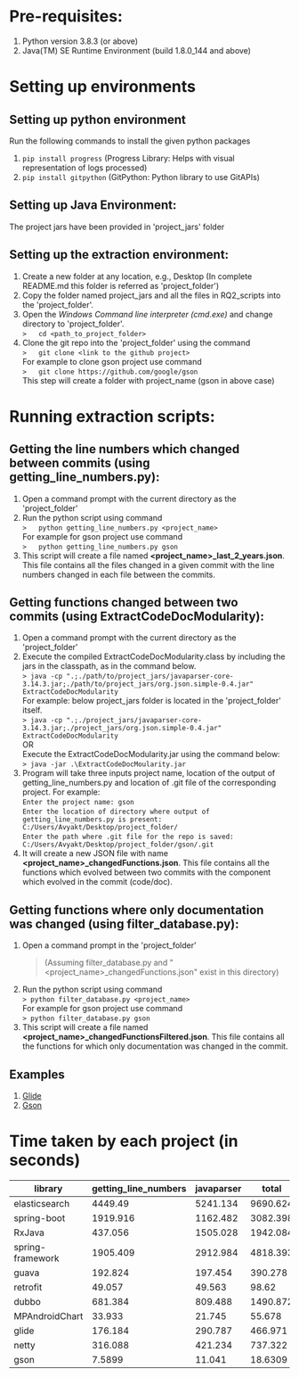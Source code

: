 # Pre-requisites:       
1.  Python version 3.8.3 (or above)       
2.  Java(TM) SE Runtime Environment (build 1.8.0_144 and above)        

# Setting up environments       

## Setting up python environment       
Run the following commands to install the given python packages       
1.  `pip install progress` (Progress Library: Helps with visual representation of logs processed)       
2.  `pip install gitpython` (GitPython: Python library to use GitAPIs)              

## Setting up Java Environment:       
The project jars have been provided in 'project_jars' folder       

## Setting up the extraction environment:       
1.  Create a new folder at any location, e.g., Desktop (In complete README.md this folder is referred as 'project_folder')       
2.  Copy the folder named project_jars and all the files in RQ2_scripts into the 'project_folder'.
3.  Open the _Windows Command line interpreter (cmd.exe)_ and change directory to 'project_folder'.        
    `>   cd <path_to_project_folder>`        
4.  Clone the git repo into the 'project_folder' using the command       
    `>   git clone <link to the github project>`        
    For example to clone gson project use command       
    `>   git clone https://github.com/google/gson`       
    This step will create a folder with project_name (gson in above case)       

# Running extraction scripts:       

## Getting the line numbers which changed between commits (using getting_line_numbers.py):       
1.  Open a command prompt with the current directory as the 'project_folder'       
2.  Run the python script using command       
    `>   python getting_line_numbers.py <project_name>`       
    For example for gson project use command           
    `>   python getting_line_numbers.py gson`        
3.  This script will create a file named **<project_name>_last_2_years.json**. This file contains all the files changed in a given commit with the line numbers changed in each file between the commits.

## Getting functions changed between two commits (using ExtractCodeDocModularity):       
1.  Open a command prompt with the current directory as the 'project_folder'       
2.  Execute the compiled ExtractCodeDocModularity.class by including the jars in the classpath, as in the command below.       
    `> java -cp ".;./path/to/project_jars/javaparser-core-3.14.3.jar;./path/to/project_jars/org.json.simple-0.4.jar" ExtractCodeDocModularity`         
    For example: below project_jars folder is located in the 'project_folder' itself.       
    `> java -cp ".;./project_jars/javaparser-core-3.14.3.jar;./project_jars/org.json.simple-0.4.jar" ExtractCodeDocModularity`       
    OR       
    Execute the ExtractCodeDocModularity.jar using the command below:       
    `> java -jar .\ExtractCodeDocMoularity.jar`       
3.  Program will take three inputs project name, location of the output of getting_line_numbers.py and location of .git file of the corresponding project. For example:        
    `Enter the project name: gson`                     
    `Enter the location of directory where output of getting_line_numbers.py is present: C:/Users/Avyakt/Desktop/project_folder/`             
    `Enter the path where .git file for the repo is saved: C:/Users/Avyakt/Desktop/project_folder/gson/.git`        
4.  It will create a new JSON file with name **<project_name>_changedFunctions.json**. This file contains all the functions which evolved between two commits with the component which evolved in the commit (code/doc).        

## Getting functions where only documentation was changed (using filter_database.py):       
1.  Open a command prompt in the 'project_folder'        
    >(Assuming filter_database.py and "<project_name>_changedFunctions.json" exist in this directory)       
2.  Run the python script using command       
    `> python filter_database.py <project_name>`  
    For example for gson project use command           
    `> python filter_database.py gson`    
3.  This script will create a file named **<project_name>_changedFunctionsFiltered.json**. This file contains all the functions for which only documentation was changed in the commit.       

## Examples        
 1. [Glide](https://github.com/pag-iiitd/DocDependency/tree/master/scripts/RQ2_exmples/glide_examples)
 2. [Gson](https://github.com/pag-iiitd/DocDependency/tree/master/scripts/RQ2_exmples/gson_examples)

# Time taken by each project (in seconds)
|library  |getting_line_numbers|javaparser | total
|--|--|--|--
|elasticsearch|4449.49|5241.134|9690.624
|spring-boot|1919.916|1162.482|3082.398
|RxJava|437.056|1505.028|1942.084
|spring-framework|1905.409|2912.984|4818.393
|guava|192.824|197.454|390.278
|retrofit|49.057|49.563|98.62
|dubbo|681.384|809.488|1490.872
|MPAndroidChart|33.933|21.745|55.678
|glide|176.184|290.787|466.971
|netty|316.088|421.234|737.322
|gson|7.5899|11.041|18.6309
